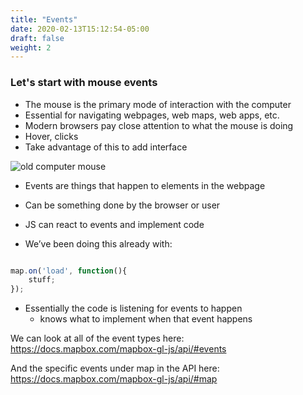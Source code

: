 ```yaml
---
title: "Events"
date: 2020-02-13T15:12:54-05:00
draft: false
weight: 2
---
```


### Let's start with mouse events

* The mouse is the primary mode of interaction with the computer
 * Essential for navigating webpages, web maps, web apps, etc.
* Modern browsers pay close attention to what the mouse is doing
 * Hover, clicks
* Take advantage of this to add interface

![old computer mouse](https://www.computinghistory.org.uk/userdata/images/large/86/66/product-78666.jpg)

* Events are things that happen to elements in the webpage
 * Can be something done by the browser or user
 * JS can react to events and implement code

* We’ve been doing this already with:

```javascript

map.on('load', function(){
	stuff;
});

```

* Essentially the code is listening for events to happen
	* knows what to implement when that event happens

We can look at all of the event types here: 
https://docs.mapbox.com/mapbox-gl-js/api/#events

And the specific events under map in the API here:
https://docs.mapbox.com/mapbox-gl-js/api/#map
